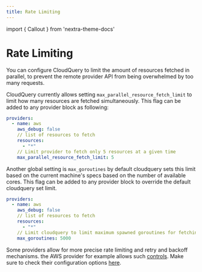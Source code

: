 ```yaml
---
title: Rate Limiting
---
```


import { Callout } from 'nextra-theme-docs'

# Rate Limiting

You can configure CloudQuery to limit the amount of resources fetched in parallel, to prevent the remote provider API from being overwhelmed by too many requests.

CloudQuery currently allows setting `max_parallel_resource_fetch_limit` to limit how many resources are fetched simultaneously. This flag can be added to any
provider block as following:

```yaml
providers:
  - name: aws
    aws_debug: false
    // list of resources to fetch
    resources:
      - "*"
    // Limit provider to fetch only 5 resources at a given time
    max_parallel_resource_fetch_limit: 5
```

Another global setting is `max_goroutines` by default cloudquery sets this limit based on the current machine's specs based on the number of available cores. This flag can be added to any provider block to override the default cloudquery set limit.

```yaml
providers:
  - name: aws
    aws_debug: false
    // list of resources to fetch
    resources:
      - "*"
    // Limit cloudquery to limit maximum spawned goroutines for fetching to 5000.
    max_goroutines: 5000

```

<Callout type="info">

Some providers allow for more precise rate limiting and retry and backoff mechanisms. the AWS provider for example allows such [controls](/plugins/aws). Make sure to check
their configuration options [here](/plugins).

</Callout>
